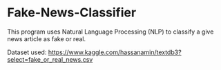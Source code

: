 # Fake-News-Classifier
This program uses Natural Language Processing (NLP) to classify a give news article as fake or real. 

Dataset used: https://www.kaggle.com/hassanamin/textdb3?select=fake_or_real_news.csv
